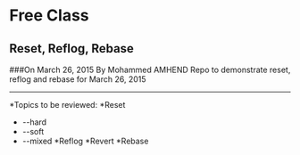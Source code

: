 # Free Class
## Reset, Reflog, Rebase
###On March 26, 2015 By Mohammed AMHEND
Repo to demonstrate reset, reflog and rebase for March 26, 2015

---

*Topics to be reviewed:
*Reset
  * --hard
  * --soft
  * --mixed
*Reflog
*Revert
*Rebase

